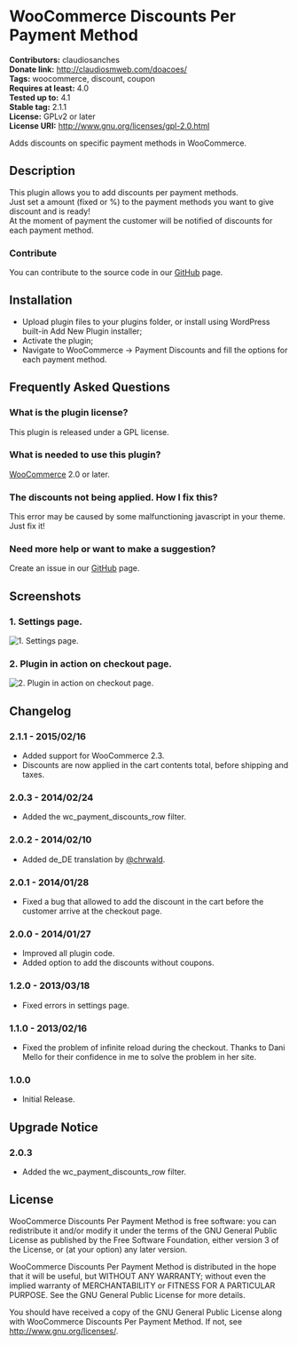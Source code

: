 # WooCommerce Discounts Per Payment Method #
**Contributors:** claudiosanches  
**Donate link:** http://claudiosmweb.com/doacoes/  
**Tags:** woocommerce, discount, coupon  
**Requires at least:** 4.0  
**Tested up to:** 4.1  
**Stable tag:** 2.1.1  
**License:** GPLv2 or later  
**License URI:** http://www.gnu.org/licenses/gpl-2.0.html  

Adds discounts on specific payment methods in WooCommerce.

## Description ##

This plugin allows you to add discounts per payment methods.  
Just set a amount (fixed  or %) to the payment methods you want to give discount and is ready!  
At the moment of payment the customer will be notified of discounts for each payment method.

### Contribute ###

You can contribute to the source code in our [GitHub](https://github.com/claudiosmweb/woocommerce-payment-discounts) page.

## Installation ##

* Upload plugin files to your plugins folder, or install using WordPress built-in Add New Plugin installer;
* Activate the plugin;
* Navigate to WooCommerce -> Payment Discounts and fill the options for each payment method.

## Frequently Asked Questions ##

### What is the plugin license? ###

This plugin is released under a GPL license.

### What is needed to use this plugin? ###

[WooCommerce](http://wordpress.org/extend/plugins/woocommerce/) 2.0 or later.

### The discounts not being applied. How I fix this? ###

This error may be caused by some malfunctioning javascript in your theme. Just fix it!

### Need more help or want to make a suggestion? ###

Create an issue in our [GitHub](https://github.com/claudiosmweb/woocommerce-payment-discounts) page.

## Screenshots ##

### 1. Settings page. ###
![1. Settings page.](http://ps.w.org/woocommerce-discounts-per-payment-method/assets/screenshot-1.png)

### 2. Plugin in action on checkout page. ###
![2. Plugin in action on checkout page.](http://ps.w.org/woocommerce-discounts-per-payment-method/assets/screenshot-2.png)


## Changelog ##

### 2.1.1 - 2015/02/16 ###

* Added support for WooCommerce 2.3.
* Discounts are now applied in the cart contents total, before shipping and taxes.

### 2.0.3 - 2014/02/24 ###

* Added the wc_payment_discounts_row filter.

### 2.0.2 - 2014/02/10 ###

* Added de_DE translation by [@chrwald](https://github.com/chrwald).

### 2.0.1 - 2014/01/28 ###

* Fixed a bug that allowed to add the discount in the cart before the customer arrive at the checkout page.

### 2.0.0 - 2014/01/27 ###

* Improved all plugin code.
* Added option to add the discounts without coupons.

### 1.2.0 - 2013/03/18 ###

* Fixed errors in settings page.

### 1.1.0 - 2013/02/16 ###

* Fixed the problem of infinite reload during the checkout. Thanks to Dani Mello for their confidence in me to solve the problem in her site.

### 1.0.0 ###

* Initial Release.

## Upgrade Notice ##

### 2.0.3 ###

* Added the wc_payment_discounts_row filter.

## License ##

WooCommerce Discounts Per Payment Method is free software: you can redistribute it and/or modify it under the terms of the GNU General Public License as published by the Free Software Foundation, either version 3 of the License, or (at your option) any later version.

WooCommerce Discounts Per Payment Method is distributed in the hope that it will be useful, but WITHOUT ANY WARRANTY; without even the implied warranty of MERCHANTABILITY or FITNESS FOR A PARTICULAR PURPOSE. See the GNU General Public License for more details.

You should have received a copy of the GNU General Public License along with WooCommerce Discounts Per Payment Method. If not, see <http://www.gnu.org/licenses/>.
